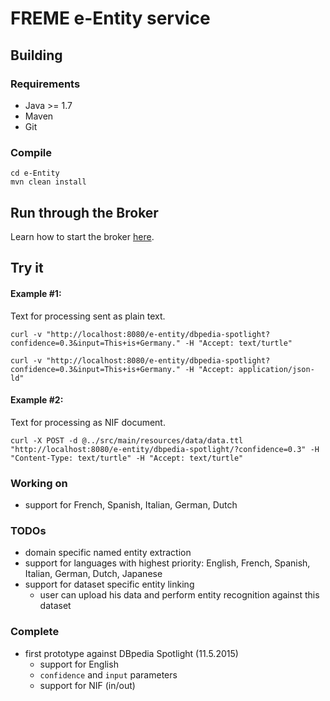 # FREME e-Entity service

## Building

### Requirements

* Java >= 1.7
* Maven
* Git

### Compile

    cd e-Entity
    mvn clean install    

## Run through the Broker

Learn how to start the broker [here](https://github.com/freme-project/technical-discussion/wiki/Compile-FREME-from-Source).

## Try it

#### Example #1:

Text for processing sent as plain text.

    curl -v "http://localhost:8080/e-entity/dbpedia-spotlight?confidence=0.3&input=This+is+Germany." -H "Accept: text/turtle"

    curl -v "http://localhost:8080/e-entity/dbpedia-spotlight?confidence=0.3&input=This+is+Germany." -H "Accept: application/json-ld"

#### Example #2:

Text for processing as NIF document.

    curl -X POST -d @../src/main/resources/data/data.ttl "http://localhost:8080/e-entity/dbpedia-spotlight/?confidence=0.3" -H "Content-Type: text/turtle" -H "Accept: text/turtle"

### Working on

* support for French, Spanish, Italian, German, Dutch

### TODOs

* domain specific named entity extraction
* support for languages with highest priority: English, French, Spanish, Italian, German, Dutch, Japanese
* support for dataset specific entity linking
  * user can upload his data and perform entity recognition against this dataset

### Complete

* first prototype against DBpedia Spotlight (11.5.2015)
  * support for English
  * `confidence` and `input` parameters
  * support for NIF (in/out)


